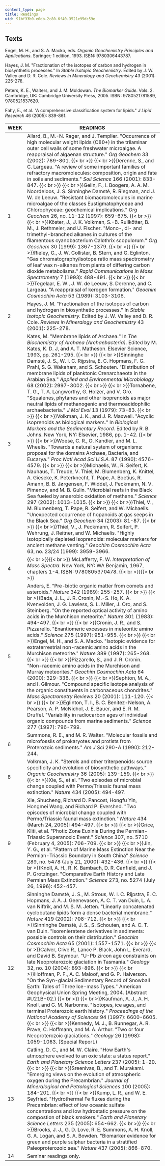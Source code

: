 ```yaml
---
content_type: page
title: Readings
uid: 91bf33b0-e0db-2c80-6f40-3521e95dc59e
---
```


Texts
-----

Engel, M. H., and S. A. Macko, eds. _Organic Geochemistry Principles and Applications_. Springer; 1 edition, 1993. ISBN: 9780306443787.

Hayes, J. M. "Fractionation of the isotopes of carbon and hydrogen in biosynthetic processes." In _Stable Isotopic Geochemistry_. Edited by J. W. Valley and D. R. Cole. _Reviews in Mineralogy and Geochemistry_ 43 (2001): 225-278.

Peters, K. E., Walters, and J. M. Moldowan. _The Biomarker Guide_. Vols. 2. Cambridge, UK: Cambridge University Press, 2005. ISBN: 9780521781589, 9780521837620.

Fahy, E., et al. "A comprehensive classification system for lipids." _J Lipid Research_ 46 (2005): 839-861.

| WEEK | READINGS |
| --- | --- |
| 1 | Allard, B., M.-N. Rager, and J. Templier. "Occurrence of high molecular weight lipids (C80+) in the trilaminar outer cell walls of some freshwater microalgae. A reappraisal of algaenan structure." _Org Geochem_ 33 (2002): 789-801.  {{< br >}}  {{< br >}}Derenne, S., and C. Largeau. "A review of some important families of refractory macromolecules: composition, origin and fate in soils and sediments." _Soil Science_ 166 (2001): 833-847.  {{< br >}}  {{< br >}}Gelin, F., I. Boogers, A. A. M. Noordeloos, J. S. Sinninghe Damsté, R. Riegman, and J. W. de Leeuw. "Resistant biomacromolecules in marine microalgae of the classes Eustigmatophyceae and Chlorophyceae: geochemical implications." _Org Geochem_ 26, no. 11-12 (1997): 659-675.  {{< br >}}  {{< br >}}Köster, J., J. K. Volkman, S.-B. Rullkötter, B. M., J. Rethmeier, and U. Fischer. "Mono-, di- and trimethyl-branched alkanes in cultures of the filamentous cyanobacterium Calothrix scopulorum." _Org Geochem_ 30 (1999): 1367-1379.  {{< br >}}  {{< br >}}Rieley, G., J. W. Collister, B. Stern, and G. Eglinton. "Gas chromatography/isotope ratio mass spectrometry of leaf wax n-alkanes from plants of differing carbon dioxide metabolisms." _Rapid Communications in Mass Spectrometry_ 7 (1993): 488-491.  {{< br >}}  {{< br >}}Tegelaar, E. W., J. W. de Leeuw, S. Derenne, and C. Largeau. "A reappraisal of kerogen formation." _Geochim Cosmochim Acta_ 53 (1989): 3103-3106. |
| 2 | Hayes, J. M. "Fractionation of the isotopes of carbon and hydrogen in biosynthetic processes." In _Stable Isotopic Geochemistry._ Edited by J. W. Valley and D. R. Cole. _Reviews in Mineralogy and Geochemistry_ 43 (2001): 225-278. |
| 3 | Kates, M. "Membrane lipids of Archaea." In _The Biochemistry of Archaea (Archaebacteria)._ Edited by M. Kates, K. D. J, and A. T. Matheson. Elsevier Science, 1993, pp. 261-295.  {{< br >}}  {{< br >}}Sinninghe Damsté, J. S., W. I. C. Rijpstra, E. C. Hopmans, F. G. Prahl, S. G. Wakeham, and S. Schouten. "Distribution of membrane lipids of planktonic Crenarchaeota in the Arabian Sea." _Applied and Environmental Microbiology_ 68 (2002): 2997-3002.  {{< br >}}  {{< br >}}Tornabene, T. G., T. A. Langworthy, G. Holzer, and V. Oro. "Squalenes, phytanes and other isoprenoids as major neutral lipids of methanogenic and thermoacidophilic archaebacteria." _J Mol Evol_ 13 (1979): 73-83.  {{< br >}}  {{< br >}}Volkman, J. K., and J. R. Maxwell. "Acyclic isoprenoids as biological markers." In _Biological Markers and the Sedimentary Record._ Edited by R. B. Johns. New York, NY: Elsevier, 1986, pp. 1-42.  {{< br >}}  {{< br >}}Woese, C. R., O. Kandler, and M. L. Wheelis. "Towards a natural system of organisms: proposal for the domains Archaea, Bacteria, and Eucarya." _Proc Natl Acad Sci U.S.A._ 87 (1990): 4576-4579.  {{< br >}}  {{< br >}}Michaelis, W., R. Seifert, K. Nauhaus, T. Treude, V. Thiel, M. Blumenberg, K. Knittel, A. Gieseke, K. Peterknecht, T. Pape, A. Boetius, R. Amann, B. B. Jørgensen, F. Widdel, J. Peckmann, N. V. Pimenov, and M. B. Gulin. "Microbial reefs in the Black Sea fueled by anaerobic oxidation of methane." _Science_ 297 (2002): 1013-1015.  {{< br >}}  {{< br >}}Thiel, V., M. Blumenberg, T. Pape, R. Seifert, and W. Michaelis. "Unexpected occurrence of hopanoids at gas seeps in the Black Sea." _Org Geochem_ 34 (2003): 81-87.  {{< br >}}  {{< br >}}Thiel, V., J. Peckmann, R. Seifert, P. Wehrung, J. Reitner, and W. Michaelis. "Highly isotopically depleted isoprenoids: molecular markers for ancient methane venting." _Geochim Cosmochim Acta_ 63, no. 23/24 (1999): 3959-3966. |
| 4 |  {{< br >}}{{< br >}} McLafferty, F. W. _Interpretation of Mass Spectra_. New York, NY: WA Benjamin, 1967, chapters 1-4. ISBN: 9780805370478. {{< br >}}{{< br >}}  |
| 5 | Anders, E. "Pre-biotic organic matter from comets and asteroids." _Nature_ 342 (1989): 255-257.  {{< br >}}  {{< br >}}Bada, J. L., J. R. Cronin, M.-S. Ho, K. A. Kvenvolden, J. G. Lawless, S. L. Miller, J. Oro, and S. Steinberg. "On the reported optical activity of amino acids in the Murchison meteorite." _Nature_ 301 (1983): 494-497.  {{< br >}}  {{< br >}}Cronin, J. R., and S. Pizzarello. "Enantiomeric excesses in meteoritic amino acids." _Science_ 275 (1997): 951-955.  {{< br >}}  {{< br >}}Engel, M. H., and S. A. Macko. "Isotopic evidence for extraterrestrial non-racemic amino acids in the Murchison meteorite." _Nature_ 389 (1997): 265-268.  {{< br >}}  {{< br >}}Pizzarello, S., and J. R. Cronin. "Non-racemic amino acids in the Murchison and Murray meteorites." _Geochim Cosmochim Acta_ 64 (2000): 329-338.  {{< br >}}  {{< br >}}Sephton, M. A., and I. Gilmour. "Compound specific isotope analysis of the organic constituents in carbonaceous chondrites." _Mass Spectrometry Reviews_ 20 (2001): 111-120.  {{< br >}}  {{< br >}}Eglinton, T. I., B. C. Benitez-Nelson, A. Pearson, A. P. McNichol, J. E. Bauer, and E. R. M. Druffel. "Variability in radiocarbon ages of individual organic compounds from marine sediments." _Science_ 277 (1997): 796-799. |
| 6 | Summons, R. E., and M. R. Walter. "Molecular fossils and microfossils of prokaryotes and protists from Proterozoic sediments." _Am J Sci_ 290-A (1990): 212-244. |
| 8 | Volkman, J. K. "Sterols and other triterpenoids: source specificity and evolution of biosynthetic pathways." _Organic Geochemistry_ 36 (2005): 139-159.  {{< br >}}  {{< br >}}Xie, S., et al. "Two episodes of microbial change coupled with Permo/Triassic faunal mass extinction." _Nature_ 434 (2005): 494-497. |
| 9 | Xie, Shucheng, Richard D. Pancost, Hongfu Yin, Hongmei Wang, and Richard P. Evershed. "Two episodes of microbial change coupled with Permo/Triassic faunal mass extinction." _Nature_ 434 (March 24, 2005): 494-497.  {{< br >}}  {{< br >}}Grice, Kliti, et al. "Photic Zone Euxinia During the Permian-Triassic Superanoxic Event." _Science_ 307, no. 5710 (February 4, 2005): 706-709.  {{< br >}}  {{< br >}}Jin, Y. G., et al. "Pattern of Marine Mass Extinction Near the Permian-Triassic Boundary in South China" _Science_ 289, no. 5478 (July 21, 2000): 432-436.  {{< br >}}  {{< br >}}Knoll, A. H., R. K. Bambach, D. R. Canfield, and J. P. Grotzinger. "Comparative Earth History and Late Permian Mass Extinction." _Science_ 273, no. 5274 (July 26, 1996): 452-457. |
| 12 | Sinninghe Damsté, J. S., M. Strous, W. I. C. Rijpstra, E. C. Hopmans, J. A. J. Geenevasen, A. C. T. van Duin, L. A. van Niftrik, and M. S. M. Jetten. "Linearly concatenated cyclobutane lipids form a dense bacterial membrane." _Nature_ 419 (2002): 708-712.  {{< br >}}  {{< br >}}Sinninghe Damsté, J. S., S. Schouten, and A. C. T. van Duin. "Isorenieratene derivatives in sediments: possible controls on their distribution." _Geochim Cosmochim Acta_ 65 (2001): 1557-1571.  {{< br >}}  {{< br >}}Calver, Clive R., Lance P. Black, John L. Everard, and David B. Seymour. "U-Pb zircon age constraints on late Neoproterozoic glaciation in Tasmania." _Geology_ 32, no. 10 (2004): 893-896.  {{< br >}}  {{< br >}}Hoffman, P. F., A. C. Maloof, and G. P. Halverson. "On the Syn-glacial Sedimentary Record of Snowball Earth: Tales of Three Ice-mass Types." American Geophysical Union Spring Meeting, 2004. (Abstract #U21B-02.)  {{< br >}}  {{< br >}}Kaufman, A. J., A. H. Knoll, and G. M. Narbonne. "Isotopes, ice ages, and terminal Proterozoic earth history." _Proceedings of the National Academy of Sciences_ 94 (1997): 6600-6605.  {{< br >}}  {{< br >}}Kennedy, M. J., B. Runnegar, A. R. Prave, C. Hoffmann, and M. A. Arthur. "Two or four Neoproterozoic glaciations." _Geology_ 26 (1998): 1059-1063. (Special Report.) |
| 13 | Catling, D. C., and M. W. Claire. "How Earth's atmosphere evolved to an oxic state: a status report." _Earth and Planetary Science Letters_ 237 (2005): 1-20.  {{< br >}}  {{< br >}}Sreenivas, B., and T. Murakami. "Emerging views on the evolution of atmospheric oxygen during the Precambrian." _Journal of Mineralogical and Petrological Sciences_ 100 (2005): 184-201.  {{< br >}}  {{< br >}}Kump, L. R., and W. E. Seyfried. "Hydrothermal Fe fluxes during the Precambrian: effect of low oceanic sulfate concentrations and low hydrostatic pressure on the compostion of black smokers." _Earth and Planetary Science Letters_ 235 (2005): 654-662.  {{< br >}}  {{< br >}}Brocks, J. J., G. D. Love, R. E. Summons, A. H. Knoll, G. A. Logan, and S. A. Bowden. "Biomarker evidence for green and purple sulphur bacteria in a stratified Paleoproterozoic sea." _Nature_ 437 (2005): 866-870. |
| 14 | Seminar readings only.